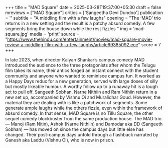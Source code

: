 +++
title = "MAD Square"
date = 2025-03-28T19:37:00+05:30
draft = false
mreviews = ["MAD Square"]
critics = ['Sangeetha Devi Dundoo']
publication = ''
subtitle = "A middling film with a few laughs"
opening = "The ‘MAD’ trio returns in a new setting and the result is a patchy absurd comedy. A few segments bring the house down while the rest fizzles  "
img = 'mad-square.jpg'
media = 'print'
source = "https://www.thehindu.com/entertainment/movies/mad-square-movie-review-a-middling-film-with-a-few-laughs/article69385092.ece"
score = 7
+++

In late 2023, when director Kalyan Shankar’s campus comedy MAD introduced the audience to the three protagonists after whom the Telugu film takes its name, their antics forged an instant connect with the student community and anyone who wanted to reminisce campus fun. It worked as a Happy Days redux for a new generation, served with large doses of silly but mostly likeable humour. A worthy follow up to a runaway hit is a tough act to pull off. Sangeeth Sobhan, Narne Nithiin and Ram Nithiin return in a new set up, accompanied by Vishnu Oi and Muralidhar Goud. However, the material they are dealing with is like a patchwork of segments. Some generate ample laughs while the others fizzle, even within the framework of absurd comedy. In that sense, MAD Square is no Tillu Square, the other sequel comedy blockbuster from the same production house. The MAD trio — Manoj (Ram Nitin), Ashok (Narne Nithiin) and Damodar aka DD (Sangeeth Sobhan) — has moved on since the campus days but little else has changed. Their post-campus days unfold through a flashback narrated by Ganesh aka Laddu (Vishnu Oi), who is now in prison.
